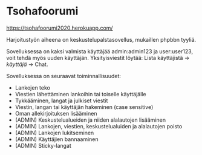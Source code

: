 # Tsohafoorumi

https://tsohafoorumi2020.herokuapp.com/

Harjoitustyön aiheena on keskustelupalstasovellus, mukaillen phpbbn tyyliä.

Sovelluksessa on kaksi valmista käyttäjää admin:admin123 ja user:user123, voit tehdä myös uuden käyttäjän. Yksityisviestit löytää: Lista käyttäjistä -> *käyttäjä* -> Chat.

Sovelluksessa on seuraavat toiminnallisuudet:
* Lankojen teko
* Viestien lähettäminen lankoihin tai toiselle käyttäjälle
* Tykkääminen, langat ja julkiset viestit
* Viestin, langan tai käyttäjän hakeminen (case sensitive)
* Oman allekirjoituksen lisääminen
* (ADMIN) Keskustelualueiden ja niiden alalautojen lisääminen
* (ADMIN) Lankojen, viestien, keskustelualuiden ja alalautojen poisto
* (ADMIN) Lankojen lukitseminen
* (ADMIN) Käyttäjien bannaaminen
* (ADMIN) Sticky-langat

